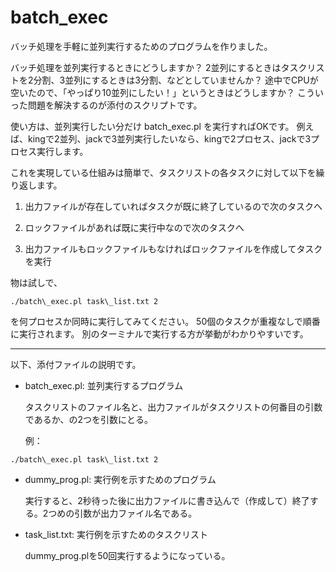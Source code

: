 # batch_exec
バッチ処理を手軽に並列実行するためのプログラムを作りました。

バッチ処理を並列実行するときにどうしますか？
2並列にするときはタスクリストを2分割、3並列にするときは3分割、などとしていませんか？
途中でCPUが空いたので、「やっぱり10並列にしたい！」というときはどうしますか？
こういった問題を解決するのが添付のスクリプトです。

使い方は、並列実行したい分だけ batch\_exec.pl を実行すればOKです。
例えば、kingで2並列、jackで3並列実行したいなら、kingで2プロセス、jackで3プロセス実行します。

これを実現している仕組みは簡単で、タスクリストの各タスクに対して以下を繰り返します。

1. 出力ファイルが存在していればタスクが既に終了しているので次のタスクへ

2. ロックファイルがあれば既に実行中なので次のタスクへ

3. 出力ファイルもロックファイルもなければロックファイルを作成してタスクを実行

物は試しで、
```
./batch\_exec.pl task\_list.txt 2
```
を何プロセスか同時に実行してみてください。
50個のタスクが重複なしで順番に実行されます。
別のターミナルで実行する方が挙動がわかりやすいです。

*****

以下、添付ファイルの説明です。

* batch\_exec.pl: 並列実行するプログラム

  タスクリストのファイル名と、出力ファイルがタスクリストの何番目の引数であるか、の2つを引数にとる。
 
  例：
```
./batch\_exec.pl task\_list.txt 2
```
* dummy\_prog.pl: 実行例を示すためのプログラム

  実行すると、2秒待った後に出力ファイルに書き込んで（作成して）終了する。2つめの引数が出力ファイル名である。

* task\_list.txt: 実行例を示すためのタスクリスト

  dummy\_prog.plを50回実行するようになっている。

